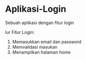 # Aplikasi-Login
Sebuah aplikasi dengan fitur login

lur Fitur Login:
1. Memasukkan email dan password
2. Memvalidasi masukan
3. Menampilkan halaman home
